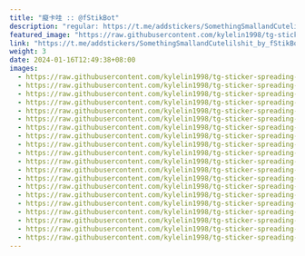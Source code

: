 ```yaml
---
title: "癡卡哇 :: @fStikBot"
description: "regular: https://t.me/addstickers/SomethingSmallandCutelilshit_by_fStikBot"
featured_image: "https://raw.githubusercontent.com/kylelin1998/tg-sticker-spreading-worldwide-images/main/img/b2c52c9c-cafa-46ff-839e-3ba006975871.jpg"
link: "https://t.me/addstickers/SomethingSmallandCutelilshit_by_fStikBot"
weight: 3
date: 2024-01-16T12:49:38+08:00
images:
  - https://raw.githubusercontent.com/kylelin1998/tg-sticker-spreading-worldwide-images/main/img/b2c52c9c-cafa-46ff-839e-3ba006975871.jpg
  - https://raw.githubusercontent.com/kylelin1998/tg-sticker-spreading-worldwide-images/main/img/652c0d2d-9d0a-4032-8cf7-53d411ef13c4.jpg
  - https://raw.githubusercontent.com/kylelin1998/tg-sticker-spreading-worldwide-images/main/img/c9ded1da-93a1-4018-bb90-81e5a5a546bb.jpg
  - https://raw.githubusercontent.com/kylelin1998/tg-sticker-spreading-worldwide-images/main/img/673f656c-4e11-4418-8759-39c2b62b6c81.jpg
  - https://raw.githubusercontent.com/kylelin1998/tg-sticker-spreading-worldwide-images/main/img/6def6e81-3445-450d-8cfb-3500f9c41efc.jpg
  - https://raw.githubusercontent.com/kylelin1998/tg-sticker-spreading-worldwide-images/main/img/babaa0b3-dec5-42c0-a783-8c1cdaf0f04d.jpg
  - https://raw.githubusercontent.com/kylelin1998/tg-sticker-spreading-worldwide-images/main/img/231d4a40-a878-488f-b4c2-c8399a4af38b.jpg
  - https://raw.githubusercontent.com/kylelin1998/tg-sticker-spreading-worldwide-images/main/img/58ee0bc4-2a0f-44af-8c44-586d340a8023.jpg
  - https://raw.githubusercontent.com/kylelin1998/tg-sticker-spreading-worldwide-images/main/img/f75d5eb7-26ca-4e25-9866-ef40aa1dfd1a.jpg
  - https://raw.githubusercontent.com/kylelin1998/tg-sticker-spreading-worldwide-images/main/img/fd0f6789-3094-4b61-b907-31be0a053213.jpg
  - https://raw.githubusercontent.com/kylelin1998/tg-sticker-spreading-worldwide-images/main/img/cf2c45e5-d2ea-4afb-9d0d-c8d55d01f70f.jpg
  - https://raw.githubusercontent.com/kylelin1998/tg-sticker-spreading-worldwide-images/main/img/b8c312a9-70ff-46f8-bea1-e5a332a09d30.jpg
  - https://raw.githubusercontent.com/kylelin1998/tg-sticker-spreading-worldwide-images/main/img/261813b9-fe34-4d75-9b39-6a7e2a3d3333.jpg
  - https://raw.githubusercontent.com/kylelin1998/tg-sticker-spreading-worldwide-images/main/img/330f05a3-d982-4099-a4bc-533c78f3d092.jpg
  - https://raw.githubusercontent.com/kylelin1998/tg-sticker-spreading-worldwide-images/main/img/a1639923-019b-438d-82a1-b78215fbe752.jpg
  - https://raw.githubusercontent.com/kylelin1998/tg-sticker-spreading-worldwide-images/main/img/18c09a01-c5e3-4862-b6e2-7d8345cbd95e.jpg
  - https://raw.githubusercontent.com/kylelin1998/tg-sticker-spreading-worldwide-images/main/img/dff7c07d-728e-4f3f-a2d7-a8f694733133.jpg
  - https://raw.githubusercontent.com/kylelin1998/tg-sticker-spreading-worldwide-images/main/img/421a1f0d-0a6a-49b5-bc02-f7bed0bc7d94.jpg
  - https://raw.githubusercontent.com/kylelin1998/tg-sticker-spreading-worldwide-images/main/img/2ed0f8b6-e0e7-4cc5-bf86-756d439a9eba.jpg
  - https://raw.githubusercontent.com/kylelin1998/tg-sticker-spreading-worldwide-images/main/img/f76c345a-9bf0-4dae-9291-a75ccdfaa4d3.jpg
---
```

